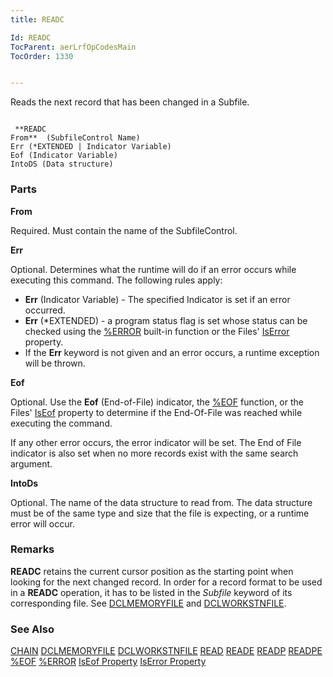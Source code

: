 ```yaml
---
title: READC

Id: READC
TocParent: aerLrfOpCodesMain
TocOrder: 1330


---
```


Reads the next record that has been changed in a Subfile.

```

 **READC
From**  (SubfileControl Name)
Err (*EXTENDED | Indicator Variable)
Eof (Indicator Variable)
IntoDS (Data structure)
```

### Parts

**From** 

Required. Must contain the name of the SubfileControl.


**Err** 

Optional. Determines what the runtime will do if an error occurs while executing this command. The following rules apply: 

- **Err** (Indicator Variable) - The specified Indicator is set if an error occurred.
- **Err** (*EXTENDED) - a program status flag is set whose status can be checked using the [%ERROR](ERROR_Function.html) built-in function or the Files' [IsError](IsErrorPropertyDbFileClass.html) property.
- If the **Err** keyword is not given and an error occurs, a runtime exception will be thrown.


**Eof** 

Optional. Use the **Eof** (End-of-File) indicator, the [%EOF](EOF_Function.html) function, or the Files' [IsEof](IsEofPropertyDbFileClass.html) property to determine if the End-Of-File was reached while executing the command. 

If any other error occurs, the error indicator will be set. The End of File indicator is also set when no more records exist with the same search argument.


**IntoDs** 

Optional. The name of the data structure to read from. The data structure must be of the same type and size that the file is expecting, or a runtime error will occur.


### Remarks
**READC** retains the current cursor position as the starting point when looking for the next changed record. In order for a record format to be used in a **READC** operation, it has to be listed in the *Subfile* keyword of its corresponding file. See [DCLMEMORYFILE](DATE_Function.html) and [DCLWORKSTNFILE](DCLWORKSTNFILE.html). 

### See Also
[CHAIN](CHAIN.html)
[DCLMEMORYFILE](DATE_Function.html)
[DCLWORKSTNFILE](DCLWORKSTNFILE.html)
[READ](READ.html)
[READE](READE.html)
[READP](READP.html)
[READPE](READPE.html)
[%EOF](EOF_Function.html)
[%ERROR](ERROR_Function.html)
[IsEof Property](IsEofPropertyDbFileClass.html)
[IsError Property](IsErrorPropertyDbFileClass.html) 
